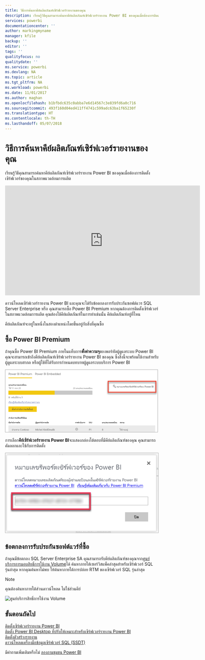 ```yaml
---
title: วิธีการค้นหาคีย์ผลิตภัณฑ์เซิร์ฟเวอร์รายงานของคุณ
description: เรียนรู้วิธีคุณสามารถค้นหาคีย์ผลิตภัณฑ์เซิร์ฟเวอร์รายงาน Power BI ของคุณเมื่อต้องการติดตั้งเซิร์ฟเวอร์ของคุณในสภาพแวดล้อมการผลิต
services: powerbi
documentationcenter: ''
author: markingmyname
manager: kfile
backup: ''
editor: ''
tags: ''
qualityfocus: no
qualitydate: ''
ms.service: powerbi
ms.devlang: NA
ms.topic: article
ms.tgt_pltfrm: NA
ms.workload: powerbi
ms.date: 11/01/2017
ms.author: maghan
ms.openlocfilehash: b1bfbdc635c0abba7e6d14567c3e839fd6a0c716
ms.sourcegitcommit: 493f160d04ed411ff4741c599adc63ba1f65230f
ms.translationtype: HT
ms.contentlocale: th-TH
ms.lasthandoff: 05/07/2018
---
```

# <a name="how-to-find-your-report-server-product-key"></a>วิธีการค้นหาคีย์ผลิตภัณฑ์เซิร์ฟเวอร์รายงานของคุณ
เรียนรู้วิธีคุณสามารถค้นหาคีย์ผลิตภัณฑ์เซิร์ฟเวอร์รายงาน Power BI ของคุณเมื่อต้องการติดตั้งเซิร์ฟเวอร์ของคุณในสภาพแวดล้อมการผลิต

<iframe width="640" height="360" src="https://www.youtube.com/embed/6CQnf-NGtpU?rel=0&amp;showinfo=0" frameborder="0" allowfullscreen></iframe>

ดาวน์โหลดเซิร์ฟเวอร์รายงาน Power BI และคุณจะได้รับข้อตกลงการรับประกันซอฟต์แวร SQL Server Enterprise หรือ คุณสามารถซื้อ Power BI Premium หากคุณต้องการติดตั้งเซิร์ฟเวอร์ในสภาพแวดล้อมการผลิต คุณต้องใช้คีย์ผลิตภัณฑ์ในการทำเช่นนั้น คีย์ผลิตภัณฑ์อยู่ที่ไหน 

คีย์ผลิตภัณฑ์จะอยู่ในหนึ่งในสองตำแหน่งโดยขึ้นอยู่กับสิ่งที่คุณซื้อ

## <a name="purchased-power-bi-premium"></a>ซื้อ Power BI Premium
ถ้าคุณซื้อ Power BI Premium ภายในแท็บการ**ตั้งค่าความจุ**ของพอร์ทัลผู้ดูแลระบบ Power BI คุณจะสามารถเข้าถึงคีย์ผลิตภัณฑ์เซิร์ฟเวอร์รายงาน Power BI ของคุณ ซึ่งสิ่งนี้จะพร้อมใช้งานสำหรับผู้ดูแลระบบสากล หรือผู้ใช้ที่ได้รับการกำหนดบทบาทผู้ดูแลระบบบริการ Power BI

![คีย์เซิร์ฟเวอร์รายงาน Power BI ภายในการตั้งค่าขั้นสูง](media/find-product-key/pbirs-product-key.png)

การเลือก**คีย์เซิร์ฟเวอร์รายงาน Power BI**จะแสดงกล่องโต้ตอบที่มีคีย์ผลิตภัณฑ์ของคุณ คุณสามารถคัดลอกและใช้กับการติดตั้ง

![คีย์ผลิตภัณฑ์เซิร์ฟเวอร์รายงาน Power BI](media/find-product-key/pbirs-product-key-dialog.png)

## <a name="purchased-software-assurance-agreeemnt"></a>ข้อตกลงการรับประกันซอฟต์แวร์ที่ซื้อ
ถ้าคุณมีข้อตกลง SQL Server Enterprise SA คุณสามารถรับคีย์ผลิตภัณฑ์ของคุณจาก[ศูนย์บริการการมอบสิทธิ์การใช้งาน Volume](https://www.microsoft.com/Licensing/servicecenter/)ได้ ค้นหาภายใต้เซอร์วิสแพ็คล่าสุดสำหรับเซิร์ฟเวอร์ SQL รุ่นล่าสุด หากคุณค้นหาไม่พบ ให้ค้นหาภายใต้การปล่อย RTM ของเซิร์ฟเวอร์ SQL รุ่นล่าสุด

> [!NOTE]
> คุณต้องค้นหาภายใต้ส่วนดาวน์โหลด ไม่ใช่ส่วนคีย์
> 
> 

![](media/find-product-key/vlsc-download.png "ศูนย์บริการสิทธิ์การใช้งาน Volume")

## <a name="next-steps"></a>ขั้นตอนถัดไป
[ติดตั้งเซิร์ฟเวอร์รายงาน Power BI](install-report-server.md)  
[ติดตั้ง Power BI Desktop ที่ปรับให้เหมาะสำหรับเซิร์ฟเวอร์รายงาน Power BI](install-powerbi-desktop.md)  
[ติดตั้งตัวสร้างรายงาน](https://docs.microsoft.com/sql/reporting-services/install-windows/install-report-builder)  
[ดาวน์โหลดเครื่องมือข้อมูลเซิร์ฟเวอร์ SQL (SSDT)](http://go.microsoft.com/fwlink/?LinkID=616714)

มีคำถามเพิ่มเติมหรือไม่ [ลองถามชุมชน Power BI](https://community.powerbi.com/)

